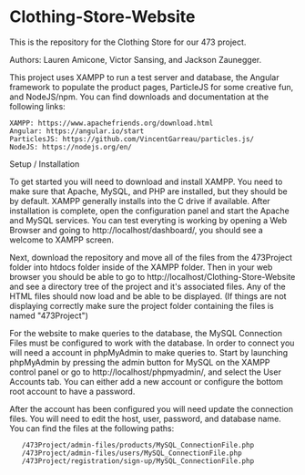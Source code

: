 # Clothing-Store-Website
This is the repository for the Clothing Store for our 473 project.

Authors: Lauren Amicone, Victor Sansing, and Jackson Zaunegger. 

This project uses XAMPP to run a test server and database, the Angular framework to populate the product pages, ParticleJS for some creative fun, and NodeJS/npm. You can find downloads and documentation at the following links:

    XAMPP: https://www.apachefriends.org/download.html
    Angular: https://angular.io/start
    ParticlesJS: https://github.com/VincentGarreau/particles.js/
    NodeJS: https://nodejs.org/en/

Setup / Installation

To get started you will need to download and install XAMPP. You need to make sure that Apache, MySQL, and PHP are installed, but they should be by default. XAMPP generally installs into the C drive if available. After installation is complete, open the configuration panel and start the Apache and MySQL services. You can test everyting is working by opening a Web Browser and going to http://localhost/dashboard/, you should see a welcome to XAMPP screen. 

Next, download the repository and move all of the files from the 473Project folder into htdocs folder inside of the XAMPP folder. Then in your web browser you should be able to go to http://localhost/Clothing-Store-Website and see a directory tree of the project and it's associated files. Any of the HTML files should now load and be able to be displayed. (If things are not displaying correctly make sure the project folder containing the files is named "473Project") 

For the website to make queries to the database, the MySQL Connection Files must be configured to work with the database. In order to connect you will need a account in phpMyAdmin to make queries to. Start by launching phpMyAdmin by pressing the admin button for MySQL on the XAMPP control panel or go to http://localhost/phpmyadmin/, and select the User Accounts tab. You can either add a new account or configure the bottom root account to have a password. 

After the account has been configured you will need update the connection files. You will need to edit the host, user, password, and database name. You can find the files at the following paths:

       /473Project/admin-files/products/MySQL_ConnectionFile.php
       /473Project/admin-files/users/MySQL_ConnectionFile.php
       /473Project/registration/sign-up/MySQL_ConnectionFile.php
       
     
